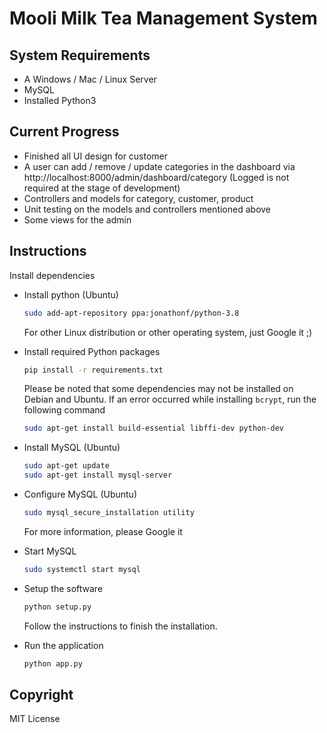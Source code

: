 # Mooli Milk Tea Management System

## System Requirements

- A Windows / Mac / Linux Server
- MySQL
- Installed Python3

## Current Progress

- Finished all UI design for customer
- A user can add / remove / update categories in the dashboard via http://localhost:8000/admin/dashboard/category (Logged is not required at the stage of development)
- Controllers and models for category, customer, product
- Unit testing on the models and controllers mentioned above
- Some views for the admin

## Instructions

Install dependencies

- Install python (Ubuntu)

  ```bash
  sudo add-apt-repository ppa:jonathonf/python-3.8
  ```

  For other Linux distribution or other operating system, just Google it ;)

- Install required Python packages

  ```bash
  pip install -r requirements.txt
  ```

  Please be noted that some dependencies may not be installed on Debian and Ubuntu. If an error occurred while installing `bcrypt`, run the following command

  ```bash
  sudo apt-get install build-essential libffi-dev python-dev
  ```

- Install MySQL (Ubuntu)

  ```bash
  sudo apt-get update
  sudo apt-get install mysql-server
  ```

- Configure MySQL (Ubuntu)

  ```bash
  sudo mysql_secure_installation utility
  ```

  For more information, please Google it

- Start MySQL

  ```bash
  sudo systemctl start mysql
  ```

- Setup the software

  ```bash
  python setup.py
  ```

  Follow the instructions to finish the installation.

- Run the application

  ```bash
  python app.py
  ```

## Copyright

MIT License
